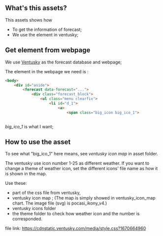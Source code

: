 ## What's this assets?

This assets shows how 
- To get the information of forecast;
- We use the element in ventusky;

## Get element from webpage

We use [Ventusky](https://www.ventusky.com/) as the forecast database and webpage;

The element in the webpage we need is :


```html
<body>
	<div id="aside">
		<forecast data-forecast="...">
			<div class="forecast_block">
				<ul class="menu clearfix">
					<li id="d_1">
						<a>
							<span class="big_icon big_ico_1">  
							
```


*big_ico_1* is what I want;

## How to use the asset

To see what "big_ico_1" here means, see *ventusky icon map* in asset folder.<br/>

The ventusky use icon number 1-25 as different weather. If you want to change a theme of weather icon, set the different icons' file name as how it is shown in the map. 

Use these: 
- part of the css file from ventusky,  
- ventusky icon map ;
	(The map is simply showed in ventusky_icon_map chart.
	The image file (svg) is pocasi_ikony_v4.)
- ventusky icons folder
- the theme folder
to check how weather icon and the number is corresponded.

file link:
https://cdnstatic.ventusky.com/media/style.css?1670664960




